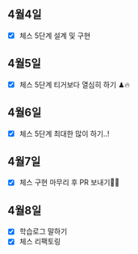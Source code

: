 ## 4월4일

- [x] 체스 5단계 설계 및 구현

## 4월5일

- [x] 체스 5단계 티거보다 열심히 하기 ♟🔥

## 4월6일

- [x] 체스 5단계 최대한 많이 하기..!

## 4월7일

- [x] 체스 구현 마무리 후 PR 보내기✌🏻

## 4월8일

- [x] 학습로그 말하기
- [x] 체스 리팩토링
